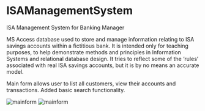 # ISAManagementSystem
ISA Management System for Banking Manager

MS Access database used to store and manage information relating to ISA savings accounts within a fictitious bank.  It is intended only for teaching purposes, to help demonstrate methods and principles in Information Systems and relational database design. It tries to reflect some of the ‘rules’ associated with real ISA savings accounts, but it is by no means an accurate model.

Main form allows user to list all customers, view their accounts and transactions.
Added basic search functionality.

 ![mainform](https://user-images.githubusercontent.com/29840139/53693191-008a5d00-3d95-11e9-82bb-3c4f38f01dfb.PNG)	![mainform](https://user-images.githubusercontent.com/29840139/53693191-008a5d00-3d95-11e9-82bb-3c4f38f01dfb.PNG)
